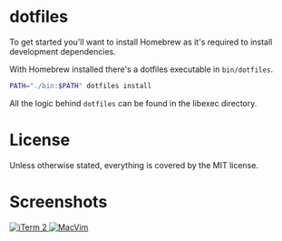 # dotfiles

To get started you'll want to install Homebrew as it's required to
install development dependencies.

With Homebrew installed there's a dotfiles executable in `bin/dotfiles`.

``` sh
PATH="./bin:$PATH" dotfiles install
```

All the logic behind `dotfiles` can be found in the libexec directory.

# License

Unless otherwise stated, everything is covered by the MIT license.

# Screenshots

<a href="http://cl.ly/image/1X2g2T1q1H2C">
  <img alt="iTerm 2" src="http://f.cl.ly/items/0v2X3F122p1i3g3K3g31/iterm2-thumb.png"></img>
</a>

<a href="http://cl.ly/image/2B253h193q0z">
  <img alt="MacVim" src="http://f.cl.ly/items/1m1M41221S233C0h0D2T/macvim.png"></img>
</a>

